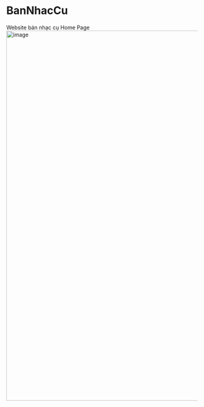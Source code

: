 # BanNhacCu
Website bán nhạc cụ
Home Page
<img width="1918" height="973" alt="image" src="https://github.com/user-attachments/assets/ecded28a-7150-4e17-9f3d-825cfba3f52f" />
